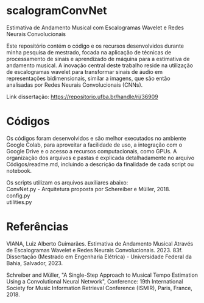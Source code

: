 # scalogramConvNet
Estimativa de Andamento Musical com Escalogramas Wavelet e Redes Neurais Convolucionais  

Este repositório contém o código e os recursos desenvolvidos durante minha pesquisa de mestrado, focada na aplicação de técnicas de processamento de sinais e aprendizado de máquina para a estimativa de andamento musical. A inovação central deste trabalho reside na utilização de escalogramas wavelet para transformar sinais de áudio em representações bidimensionais, similar a imagens, que são então analisadas por Redes Neurais Convolucionais (CNNs).  

Link dissertação: https://repositorio.ufba.br/handle/ri/36909  

# Códigos

Os códigos foram desenvolvidos e são melhor executados no ambiente Google Colab, para aproveitar a facilidade de uso, a integração com o Google Drive e o acesso a recursos computacionais, como GPUs. A organização dos arquivos e pastas é explicada detalhadamente no arquivo Códigos/readme.md, incluindo a descrição da finalidade de cada script ou notebook.  

Os scripts utilizam os arquivos auxiliares abaixo:  
ConvNet.py - Arquitetura proposta por Schereiber e Müller, 2018.  
config.py  
utilities.py

# Referências

VIANA, Luiz Alberto Guimarães. Estimativa de Andamento Musical Através de Escalogramas Wavelet e Redes Neurais Convolucionais. 2023. 83f. Dissertação (Mestrado em Engenharia Elétrica) - Universidade Federal da Bahia, Salvador, 2023.

Schreiber and Müller, "A Single-Step Approach to Musical Tempo Estimation Using a Convolutional Neural Network", Conference: 19th International Society for Music Information Retrieval Conference (ISMIR), Paris, France, 2018.

